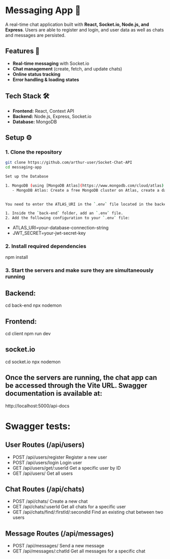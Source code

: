 # Messaging App 💬

A real-time chat application built with **React, Socket.io, Node.js, and Express**. Users are able to register and login, and user data as well as chats and messages are persisted.

## Features 🚀
- **Real-time messaging** with Socket.io
- **Chat management** (create, fetch, and update chats)
- **Online status tracking**
- **Error handling & loading states**

## Tech Stack 🛠️
- **Frontend:** React, Context API
- **Backend:** Node.js, Express, Socket.io
- **Database:** MongoDB

## Setup ⚙️


### **1. Clone the repository**
```sh
git clone https://github.com/arthur-user/Socket-Chat-API
cd messaging-app

Set up the Database

1. MongoDB (using [MongoDB Atlas](https://www.mongodb.com/cloud/atlas) for cloud DB or a local MongoDB setup):
   - MongoDB Atlas: Create a free MongoDB cluster on Atlas, create a database, and note down the connection string (this will be used in the next step).

   
You need to enter the ATLAS_URI in the `.env` file located in the backend directory.

1. Inside the `back-end` folder, add an `.env` file.
2. Add the following configuration to your `.env` file:
   ```
   - ATLAS_URI=your-database-connection-string
   - JWT_SECRET=your-jwt-secret-key
### **2. Install required dependencies**
npm install

### **3. Start the servers and make sure they are simultaneously running**

## Backend:

cd back-end
npx nodemon

## Frontend:

cd client
npm run dev

## socket.io

cd socket.io
npx nodemon




## Once the servers are running, the chat app can be accessed through the Vite URL. Swagger documentation is available at:

http://localhost:5000/api-docs


# Swagger tests:

## User Routes (/api/users)
- POST	/api/users/register	Register a new user
- POST	/api/users/login	Login user
- GET	/api/users/get/:userId	Get a specific user by ID
- GET	/api/users/	Get all users

## Chat Routes (/api/chats)
- POST	/api/chats/	Create a new chat
- GET	/api/chats/:userId	Get all chats for a specific user
- GET	/api/chats/find/:firstId/:secondId	Find an existing chat between two users

## Message Routes (/api/messages)

- POST	/api/messages/	Send a new message
- GET	/api/messages/:chatId	Get all messages for a specific chat
